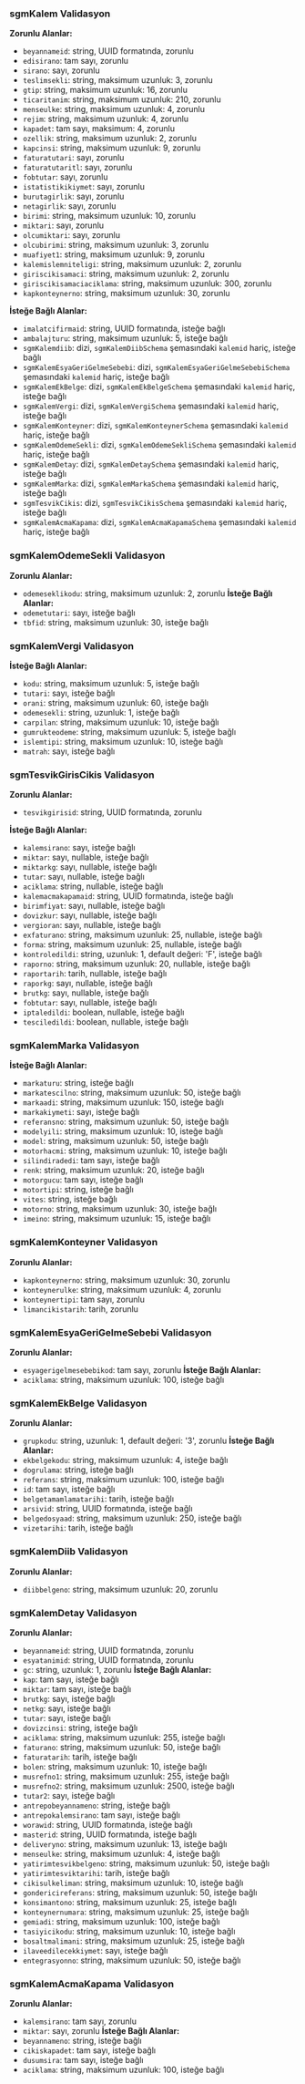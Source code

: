 ###   sgmKalem  Validasyon
**Zorunlu Alanlar:**
- ``beyannameid``: string, UUID formatında, zorunlu
- ``edisirano``: tam sayı, zorunlu
- ``sirano``: sayı, zorunlu
- ``teslimsekli``: string, maksimum uzunluk: 3, zorunlu
- ``gtip``: string, maksimum uzunluk: 16, zorunlu
- ``ticaritanim``: string, maksimum uzunluk: 210, zorunlu
- ``menseulke``: string, maksimum uzunluk: 4, zorunlu
- ``rejim``: string, maksimum uzunluk: 4, zorunlu
- ``kapadet``: tam sayı, maksimum: 4, zorunlu
- ``ozellik``: string, maksimum uzunluk: 2, zorunlu
- ``kapcinsi``: string, maksimum uzunluk: 9, zorunlu
- ``faturatutari``: sayı, zorunlu
- ``faturatutaritl``: sayı, zorunlu
- ``fobtutar``: sayı, zorunlu
- ``istatistikikiymet``: sayı, zorunlu
- ``burutagirlik``: sayı, zorunlu
- ``netagirlik``: sayı, zorunlu
- ``birimi``: string, maksimum uzunluk: 10, zorunlu
- ``miktari``: sayı, zorunlu
- ``olcumiktari``: sayı, zorunlu
- ``olcubirimi``: string, maksimum uzunluk: 3, zorunlu
- ``muafiyet1``: string, maksimum uzunluk: 9, zorunlu
- ``kalemislemniteligi``: string, maksimum uzunluk: 2, zorunlu
- ``giriscikisamaci``: string, maksimum uzunluk: 2, zorunlu
- ``giriscikisamaciaciklama``: string, maksimum uzunluk: 300, zorunlu
- ``kapkonteynerno``: string, maksimum uzunluk: 30, zorunlu

**İsteğe Bağlı Alanlar:**
- ``imalatcifirmaid``: string, UUID formatında, isteğe bağlı
- ``ambalajturu``: string, maksimum uzunluk: 5, isteğe bağlı
- ``sgmKalemdiib``: dizi, ``sgmKalemDiibSchema`` şemasındaki ``kalemid`` hariç, isteğe bağlı
- ``sgmKalemEsyaGeriGelmeSebebi``: dizi, ``sgmKalemEsyaGeriGelmeSebebiSchema`` şemasındaki ``kalemid`` hariç, isteğe bağlı
- ``sgmKalemEkBelge``: dizi, ``sgmKalemEkBelgeSchema`` şemasındaki ``kalemid`` hariç, isteğe bağlı
- ``sgmKalemVergi``: dizi, ``sgmKalemVergiSchema`` şemasındaki ``kalemid`` hariç, isteğe bağlı
- ``sgmKalemKonteyner``: dizi, ``sgmKalemKonteynerSchema`` şemasındaki ``kalemid`` hariç, isteğe bağlı
- ``sgmKalemOdemeSekli``: dizi, ``sgmKalemOdemeSekliSchema`` şemasındaki ``kalemid`` hariç, isteğe bağlı
- ``sgmKalemDetay``: dizi, ``sgmKalemDetaySchema`` şemasındaki ``kalemid`` hariç, isteğe bağlı
- ``sgmKalemMarka``: dizi, ``sgmKalemMarkaSchema`` şemasındaki ``kalemid`` hariç, isteğe bağlı
- ``sgmTesvikCikis``: dizi, ``sgmTesvikCikisSchema`` şemasındaki ``kalemid`` hariç, isteğe bağlı
- ``sgmKalemAcmaKapama``: dizi, ``sgmKalemAcmaKapamaSchema`` şemasındaki ``kalemid`` hariç, isteğe bağlı
### sgmKalemOdemeSekli Validasyon
**Zorunlu Alanlar:**
- ``odemeseklikodu``: string, maksimum uzunluk: 2, zorunlu
**İsteğe Bağlı Alanlar:**
- ``odemetutari``: sayı, isteğe bağlı
- ``tbfid``: string, maksimum uzunluk: 30, isteğe bağlı
### sgmKalemVergi Validasyon
**İsteğe Bağlı Alanlar:**
- ``kodu``: string, maksimum uzunluk: 5, isteğe bağlı
- ``tutari``: sayı, isteğe bağlı
- ``orani``: string, maksimum uzunluk: 60, isteğe bağlı
- ``odemesekli``: string, uzunluk: 1, isteğe bağlı
- ``carpilan``: string, maksimum uzunluk: 10, isteğe bağlı
- ``gumrukteodeme``: string, maksimum uzunluk: 5, isteğe bağlı
- ``islemtipi``: string, maksimum uzunluk: 10, isteğe bağlı
- ``matrah``: sayı, isteğe bağlı
### sgmTesvikGirisCikis  Validasyon
**Zorunlu Alanlar:**
- ``tesvikgirisid``: string, UUID formatında, zorunlu

**İsteğe Bağlı Alanlar:**
- ``kalemsirano``: sayı, isteğe bağlı
- ``miktar``: sayı, nullable, isteğe bağlı
- ``miktarkg``: sayı, nullable, isteğe bağlı
- ``tutar``: sayı, nullable, isteğe bağlı
- ``aciklama``: string, nullable, isteğe bağlı
- ``kalemacmakapamaid``: string, UUID formatında, isteğe bağlı
- ``birimfiyat``: sayı, nullable, isteğe bağlı
- ``dovizkur``: sayı, nullable, isteğe bağlı
- ``vergioran``: sayı, nullable, isteğe bağlı
- ``exfaturano``: string, maksimum uzunluk: 25, nullable, isteğe bağlı
- ``forma``: string, maksimum uzunluk: 25, nullable, isteğe bağlı
- ``kontroledildi``: string, uzunluk: 1, default değeri: 'F', isteğe bağlı
- ``raporno``: string, maksimum uzunluk: 20, nullable, isteğe bağlı
- ``raportarih``: tarih, nullable, isteğe bağlı
- ``raporkg``: sayı, nullable, isteğe bağlı
- ``brutkg``: sayı, nullable, isteğe bağlı
- ``fobtutar``: sayı, nullable, isteğe bağlı
- ``iptaledildi``: boolean, nullable, isteğe bağlı
- ``tesciledildi``: boolean, nullable, isteğe bağlı
### sgmKalemMarka Validasyon
**İsteğe Bağlı Alanlar:**
- ``markaturu``: string, isteğe bağlı
- ``markatescilno``: string, maksimum uzunluk: 50, isteğe bağlı
- ``markaadi``: string, maksimum uzunluk: 150, isteğe bağlı
- ``markakiymeti``: sayı, isteğe bağlı
- ``referansno``: string, maksimum uzunluk: 50, isteğe bağlı
- ``modelyili``: string, maksimum uzunluk: 10, isteğe bağlı
- ``model``: string, maksimum uzunluk: 50, isteğe bağlı
- ``motorhacmi``: string, maksimum uzunluk: 10, isteğe bağlı
- ``silindiradedi``: tam sayı, isteğe bağlı
- ``renk``: string, maksimum uzunluk: 20, isteğe bağlı
- ``motorgucu``: tam sayı, isteğe bağlı
- ``motortipi``: string, isteğe bağlı
- ``vites``: string, isteğe bağlı
- ``motorno``: string, maksimum uzunluk: 30, isteğe bağlı
- ``imeino``: string, maksimum uzunluk: 15, isteğe bağlı
### sgmKalemKonteyner Validasyon
**Zorunlu Alanlar:**
- ``kapkonteynerno``: string, maksimum uzunluk: 30, zorunlu
- ``konteynerulke``: string, maksimum uzunluk: 4, zorunlu
- ``konteynertipi``: tam sayı, zorunlu
- ``limancikistarih``: tarih, zorunlu
### sgmKalemEsyaGeriGelmeSebebi Validasyon
**Zorunlu Alanlar:**
- ``esyagerigelmesebebikod``: tam sayı, zorunlu
**İsteğe Bağlı Alanlar:**
- ``aciklama``: string, maksimum uzunluk: 100, isteğe bağlı
### sgmKalemEkBelge Validasyon
**Zorunlu Alanlar:**
- ``grupkodu``: string, uzunluk: 1, default değeri: '3', zorunlu
**İsteğe Bağlı Alanlar:**
- ``ekbelgekodu``: string, maksimum uzunluk: 4, isteğe bağlı
- ``dogrulama``: string, isteğe bağlı
- ``referans``: string, maksimum uzunluk: 100, isteğe bağlı
- ``id``: tam sayı, isteğe bağlı
- ``belgetamamlamatarihi``: tarih, isteğe bağlı
- ``arsivid``: string, UUID formatında, isteğe bağlı
- ``belgedosyaad``: string, maksimum uzunluk: 250, isteğe bağlı
- ``vizetarihi``: tarih, isteğe bağlı

### sgmKalemDiib Validasyon
**Zorunlu Alanlar:**
- ``diibbelgeno``: string, maksimum uzunluk: 20, zorunlu
### sgmKalemDetay Validasyon
**Zorunlu Alanlar:**
- ``beyannameid``: string, UUID formatında, zorunlu
- ``esyatanimid``: string, UUID formatında, zorunlu
- ``gc``: string, uzunluk: 1, zorunlu
**İsteğe Bağlı Alanlar:**
- ``kap``: tam sayı, isteğe bağlı
- ``miktar``: tam sayı, isteğe bağlı
- ``brutkg``: sayı, isteğe bağlı
- ``netkg``: sayı, isteğe bağlı
- ``tutar``: sayı, isteğe bağlı
- ``dovizcinsi``: string, isteğe bağlı
- ``aciklama``: string, maksimum uzunluk: 255, isteğe bağlı
- ``faturano``: string, maksimum uzunluk: 50, isteğe bağlı
- ``faturatarih``: tarih, isteğe bağlı
- ``bolen``: string, maksimum uzunluk: 10, isteğe bağlı
- ``musrefno1``: string, maksimum uzunluk: 255, isteğe bağlı
- ``musrefno2``: string, maksimum uzunluk: 2500, isteğe bağlı
- ``tutar2``: sayı, isteğe bağlı
- ``antrepobeyannameno``: string, isteğe bağlı
- ``antrepokalemsirano``: tam sayı, isteğe bağlı
- ``worawid``: string, UUID formatında, isteğe bağlı
- ``masterid``: string, UUID formatında, isteğe bağlı
- ``deliveryno``: string, maksimum uzunluk: 13, isteğe bağlı
- ``menseulke``: string, maksimum uzunluk: 4, isteğe bağlı
- ``yatirimtesvikbelgeno``: string, maksimum uzunluk: 50, isteğe bağlı
- ``yatirimtesviktarihi``: tarih, isteğe bağlı
- ``cikisulkeliman``: string, maksimum uzunluk: 10, isteğe bağlı
- ``gondericireferans``: string, maksimum uzunluk: 50, isteğe bağlı
- ``konsimantono``: string, maksimum uzunluk: 25, isteğe bağlı
- ``konteynernumara``: string, maksimum uzunluk: 25, isteğe bağlı
- ``gemiadi``: string, maksimum uzunluk: 100, isteğe bağlı
- ``tasiyicikodu``: string, maksimum uzunluk: 10, isteğe bağlı
- ``bosaltmalimani``: string, maksimum uzunluk: 25, isteğe bağlı
- ``ilaveedilecekkiymet``: sayı, isteğe bağlı
- ``entegrasyonno``: string, maksimum uzunluk: 50, isteğe bağlı
### sgmKalemAcmaKapama Validasyon
**Zorunlu Alanlar:**
- ``kalemsirano``: tam sayı, zorunlu
- ``miktar``: sayı, zorunlu
**İsteğe Bağlı Alanlar:**
- ``beyannameno``: string, isteğe bağlı
- ``cikiskapadet``: tam sayı, isteğe bağlı
- ``dusumsira``: tam sayı, isteğe bağlı
- ``aciklama``: string, maksimum uzunluk: 100, isteğe bağlı